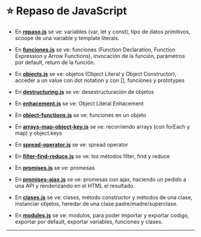 # :star: Repaso de JavaScript

- En [**repaso.js**](https://github.com/eugenia1984/React-la-guia-completa/blob/main/repaso_js/repaso.js) se ve: variables (var, let y const), tipo de datos primitivos, scoope de una variable y template literals.

- En [**funciones.js**](https://github.com/eugenia1984/React-la-guia-completa/blob/main/repaso_js/funciones.js) se ve: funciones (Function Declaration, Function Expression y Arrow Functions), invocación de la función, parámetros por default, return de la función.

- En [**objects.js**](https://github.com/eugenia1984/React-la-guia-completa/blob/main/repaso_js/objects.js) se ve: objetos (Object Literal y Object Constructor), acceder a un value con dot notation y con [], funciones y prototypes

- En [**destructuring.js**](https://github.com/eugenia1984/React-la-guia-completa/blob/main/repaso_js/destructuring.js) se ve: desestructuración de objetos

- En [**enhacement.js**](https://github.com/eugenia1984/React-la-guia-completa/blob/main/repaso_js/enhacement.js) se ve: Object Literal Enhacement

- En [**object-functions.js**](https://github.com/eugenia1984/React-la-guia-completa/blob/main/repaso_js/object-function.js) se ve: funciones en un objeto

- En [**arrays-map-object-key.js**](https://github.com/eugenia1984/React-la-guia-completa/blob/main/repaso_js/arrays-map-object-key.js) se ve: recorriendo arrays (con  forEach y map) y object.keys

- En [**spread-operator.js**](https://github.com/eugenia1984/React-la-guia-completa/blob/main/repaso_js/spread-operator.js) se ve: spread operator

- En [**filter-find-reduce.js**](https://github.com/eugenia1984/React-la-guia-completa/blob/main/repaso_js/filter-find-reduce.js) se ve: los métodos filter, find y reduce

- En [**promises.js**](https://github.com/eugenia1984/React-la-guia-completa/blob/main/repaso_js/promises.js) se ve: promesas


- En [**promises-ajax.js**](https://github.com/eugenia1984/React-la-guia-completa/blob/main/repaso_js/promises-ajax.js) se ve: promesas con ajax, haciendo un pedido a una API y renderizando en el HTML el resultado.

- En [**clases.js**](https://github.com/eugenia1984/React-la-guia-completa/blob/main/repaso_js/clases.js) se ve: clases, método constructor y métodos de una clase, instanciar objetos, heredar de una clase padre/madre/superclase.

- En [**modules.js**](https://github.com/eugenia1984/React-la-guia-completa/blob/main/repaso_js/modules.js) se ve: modulos, para poder importar y exportar codigo, exportar por default, exportar variables, funciones y clases.

---
